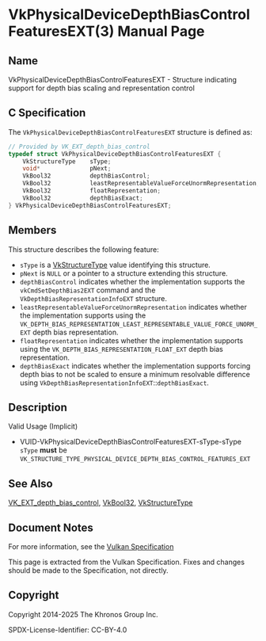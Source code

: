 # VkPhysicalDeviceDepthBiasControlFeaturesEXT(3) Manual Page

## Name

VkPhysicalDeviceDepthBiasControlFeaturesEXT - Structure indicating support for depth bias scaling and representation control



## [](#_c_specification)C Specification

The `VkPhysicalDeviceDepthBiasControlFeaturesEXT` structure is defined as:

```c++
// Provided by VK_EXT_depth_bias_control
typedef struct VkPhysicalDeviceDepthBiasControlFeaturesEXT {
    VkStructureType    sType;
    void*              pNext;
    VkBool32           depthBiasControl;
    VkBool32           leastRepresentableValueForceUnormRepresentation;
    VkBool32           floatRepresentation;
    VkBool32           depthBiasExact;
} VkPhysicalDeviceDepthBiasControlFeaturesEXT;
```

## [](#_members)Members

This structure describes the following feature:

- `sType` is a [VkStructureType](https://registry.khronos.org/vulkan/specs/latest/man/html/VkStructureType.html) value identifying this structure.
- `pNext` is `NULL` or a pointer to a structure extending this structure.
- []()`depthBiasControl` indicates whether the implementation supports the `vkCmdSetDepthBias2EXT` command and the `VkDepthBiasRepresentationInfoEXT` structure.
- []()`leastRepresentableValueForceUnormRepresentation` indicates whether the implementation supports using the `VK_DEPTH_BIAS_REPRESENTATION_LEAST_REPRESENTABLE_VALUE_FORCE_UNORM_EXT` depth bias representation.
- []()`floatRepresentation` indicates whether the implementation supports using the `VK_DEPTH_BIAS_REPRESENTATION_FLOAT_EXT` depth bias representation.
- []()`depthBiasExact` indicates whether the implementation supports forcing depth bias to not be scaled to ensure a minimum resolvable difference using `VkDepthBiasRepresentationInfoEXT`::`depthBiasExact`.

## [](#_description)Description

Valid Usage (Implicit)

- [](#VUID-VkPhysicalDeviceDepthBiasControlFeaturesEXT-sType-sType)VUID-VkPhysicalDeviceDepthBiasControlFeaturesEXT-sType-sType  
  `sType` **must** be `VK_STRUCTURE_TYPE_PHYSICAL_DEVICE_DEPTH_BIAS_CONTROL_FEATURES_EXT`

## [](#_see_also)See Also

[VK\_EXT\_depth\_bias\_control](https://registry.khronos.org/vulkan/specs/latest/man/html/VK_EXT_depth_bias_control.html), [VkBool32](https://registry.khronos.org/vulkan/specs/latest/man/html/VkBool32.html), [VkStructureType](https://registry.khronos.org/vulkan/specs/latest/man/html/VkStructureType.html)

## [](#_document_notes)Document Notes

For more information, see the [Vulkan Specification](https://registry.khronos.org/vulkan/specs/latest/html/vkspec.html#VkPhysicalDeviceDepthBiasControlFeaturesEXT)

This page is extracted from the Vulkan Specification. Fixes and changes should be made to the Specification, not directly.

## [](#_copyright)Copyright

Copyright 2014-2025 The Khronos Group Inc.

SPDX-License-Identifier: CC-BY-4.0